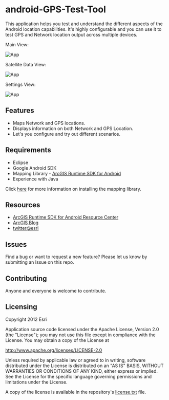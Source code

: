 android-GPS-Test-Tool
==================

This application helps you test and understand the different aspects of the Android location capabilities. 
It's highly configurable and you can use it to test GPS and Network location output across multiple devices.

Main View:

![App](https://raw.github.com/Esri/android-GPS-Test-Tool/master/gpstester_main_view.png)

Satellite Data View:

![App](https://raw.github.com/Esri/android-GPS-Test-Tool/master/gpstester_satellite_view.png)

Settings View:

![App](https://raw.github.com/Esri/android-GPS-Test-Tool/master/gpstester_settings_view.png)

## Features
* Maps Network and GPS locations.
* Displays information on both Network and GPS Location.
* Let's you configure and try out different scenarios.

## Requirements

* Eclipse
* Google Android SDK
* Mapping Library - [ArcGIS Runtime SDK for Android](http://resources.arcgis.com/en/communities/runtime-android/)
* Experience with Java

Click [here](http://resources.arcgis.com/en/help/android-sdk/concepts/0119/01190000002m000000.htm) for more information on installing the mapping library.

## Resources

* [ArcGIS Runtime SDK for Android Resource Center](http://resources.arcgis.com/en/communities/runtime-android/)
* [ArcGIS Blog](http://blogs.esri.com/esri/arcgis/)
* [twitter@esri](http://twitter.com/esri)

## Issues

Find a bug or want to request a new feature?  Please let us know by submitting an Issue on this repo.

## Contributing

Anyone and everyone is welcome to contribute. 

## Licensing
Copyright 2012 Esri

Application source code licensed under the Apache License, Version 2.0 (the "License");
you may not use this file except in compliance with the License.
You may obtain a copy of the License at

   http://www.apache.org/licenses/LICENSE-2.0

Unless required by applicable law or agreed to in writing, software
distributed under the License is distributed on an "AS IS" BASIS,
WITHOUT WARRANTIES OR CONDITIONS OF ANY KIND, either express or implied.
See the License for the specific language governing permissions and
limitations under the License.

A copy of the license is available in the repository's [license.txt]( https://raw.github.com/Esri/switch-basemaps-js/master/license.txt) file.
